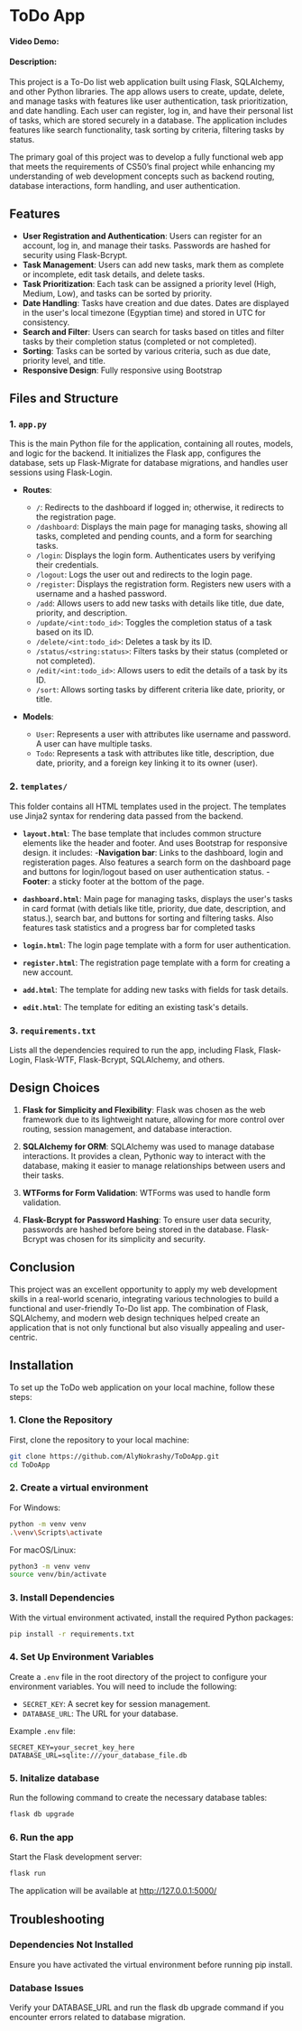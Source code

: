 # ToDo App
#### Video Demo:  <URL HERE>
#### Description:

This project is a To-Do list web application built using Flask, SQLAlchemy, and other Python libraries. The app allows users to create, update, delete, and manage tasks with features like user authentication, task prioritization, and date handling. Each user can register, log in, and have their personal list of tasks, which are stored securely in a database. The application includes features like search functionality, task sorting by criteria, filtering tasks by status.

The primary goal of this project was to develop a fully functional web app that meets the requirements of CS50’s final project while enhancing my understanding of web development concepts such as backend routing, database interactions, form handling, and user authentication.

## Features

- **User Registration and Authentication**: Users can register for an account, log in, and manage their tasks. Passwords are hashed for security using Flask-Bcrypt.
- **Task Management**: Users can add new tasks, mark them as complete or incomplete, edit task details, and delete tasks.
- **Task Prioritization**: Each task can be assigned a priority level (High, Medium, Low), and tasks can be sorted by priority.
- **Date Handling**: Tasks have creation and due dates. Dates are displayed in the user's local timezone (Egyptian time) and stored in UTC for consistency.
- **Search and Filter**: Users can search for tasks based on titles and filter tasks by their completion status (completed or not completed).
- **Sorting**: Tasks can be sorted by various criteria, such as due date, priority level, and title.
- **Responsive Design**: Fully responsive using Bootstrap

## Files and Structure

### 1. `app.py`
This is the main Python file for the application, containing all routes, models, and logic for the backend. It initializes the Flask app, configures the database, sets up Flask-Migrate for database migrations, and handles user sessions using Flask-Login.

- **Routes**:
  - `/`: Redirects to the dashboard if logged in; otherwise, it redirects to the registration page.
  - `/dashboard`: Displays the main page for managing tasks, showing all tasks, completed and pending counts, and a form for searching tasks.
  - `/login`: Displays the login form. Authenticates users by verifying their credentials.
  - `/logout`: Logs the user out and redirects to the login page.
  - `/register`: Displays the registration form. Registers new users with a username and a hashed password.
  - `/add`: Allows users to add new tasks with details like title, due date, priority, and description.
  - `/update/<int:todo_id>`: Toggles the completion status of a task based on its ID.
  - `/delete/<int:todo_id>`: Deletes a task by its ID.
  - `/status/<string:status>`: Filters tasks by their status (completed or not completed).
  - `/edit/<int:todo_id>`: Allows users to edit the details of a task by its ID.
  - `/sort`: Allows sorting tasks by different criteria like date, priority, or title.

- **Models**:
  - `User`: Represents a user with attributes like username and password. A user can have multiple tasks.
  - `Todo`: Represents a task with attributes like title, description, due date, priority, and a foreign key linking it to its owner (user).

### 2. `templates/`
This folder contains all HTML templates used in the project. The templates use Jinja2 syntax for rendering data passed from the backend.

- **`layout.html`**: The base template that includes common structure elements like the header and footer. And uses Bootstrap for responsive design. it includes:
-**Navigation bar**: Links to the dashboard, login and registeration pages. Also features a search form on the dashboard page and buttons for login/logout based on user authentication status.
-**Footer**: a sticky footer at the bottom of the page.

- **`dashboard.html`**: Main page for managing tasks, displays the user's tasks in card format (with detials like title, priority, due date, description, and status.), search bar, and buttons for sorting and filtering tasks. Also features task statistics and a progress bar for completed tasks
- **`login.html`**: The login page template with a form for user authentication.
- **`register.html`**: The registration page template with a form for creating a new account.
- **`add.html`**: The template for adding new tasks with fields for task details.
- **`edit.html`**: The template for editing an existing task's details.

### 3. `requirements.txt`
Lists all the dependencies required to run the app, including Flask, Flask-Login, Flask-WTF, Flask-Bcrypt, SQLAlchemy, and others.

## Design Choices

1. **Flask for Simplicity and Flexibility**: Flask was chosen as the web framework due to its lightweight nature, allowing for more control over routing, session management, and database interaction.

2. **SQLAlchemy for ORM**: SQLAlchemy was used to manage database interactions. It provides a clean, Pythonic way to interact with the database, making it easier to manage relationships between users and their tasks.

3. **WTForms for Form Validation**: WTForms was used to handle form validation.

4. **Flask-Bcrypt for Password Hashing**: To ensure user data security, passwords are hashed before being stored in the database. Flask-Bcrypt was chosen for its simplicity and security.

## Conclusion

This project was an excellent opportunity to apply my web development skills in a real-world scenario, integrating various technologies to build a functional and user-friendly To-Do list app. The combination of Flask, SQLAlchemy, and modern web design techniques helped create an application that is not only functional but also visually appealing and user-centric.


## Installation

To set up the ToDo web application on your local machine, follow these steps:

### 1. Clone the Repository

First, clone the repository to your local machine:

```bash
git clone https://github.com/AlyNokrashy/ToDoApp.git
cd ToDoApp
```

### 2. Create a virtual environment

For Windows:

```bash
python -m venv venv
.\venv\Scripts\activate
```

For macOS/Linux:

```bash
python3 -m venv venv
source venv/bin/activate
```

### 3. Install Dependencies

With the virtual environment activated, install the required Python packages:

```bash
pip install -r requirements.txt
```

### 4. Set Up Environment Variables

Create a `.env` file in the root directory of the project to configure your environment variables. You will need to include the following:

- `SECRET_KEY`: A secret key for session management.
- `DATABASE_URL`: The URL for your database.

Example `.env` file:

```env
SECRET_KEY=your_secret_key_here
DATABASE_URL=sqlite:///your_database_file.db
```

### 5. Initalize database

Run the following command to create the necessary database tables:

```bash
flask db upgrade
```

### 6. Run the app

Start the Flask development server:

```bash
flask run
```

The application will be available at http://127.0.0.1:5000/

## Troubleshooting

### Dependencies Not Installed
Ensure you have activated the virtual environment before running pip install.

### Database Issues
Verify your DATABASE_URL and run the flask db upgrade command if you encounter errors related to database migration.





